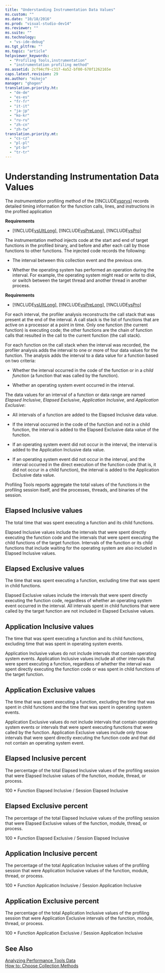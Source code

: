 ```yaml
---
title: "Understanding Instrumentation Data Values"
ms.custom: ""
ms.date: "10/18/2016"
ms.prod: "visual-studio-dev14"
ms.reviewer: ""
ms.suite: ""
ms.technology: 
  - "vs-ide-debug"
ms.tgt_pltfrm: ""
ms.topic: "article"
helpviewer_keywords: 
  - "Profiling Tools,instrumentation"
  - "instrumentation profiling method"
ms.assetid: 2cf94cf9-c317-4a52-bf00-670f1262165e
caps.latest.revision: 29
ms.author: "mikejo"
manager: "ghogen"
translation.priority.ht: 
  - "de-de"
  - "es-es"
  - "fr-fr"
  - "it-it"
  - "ja-jp"
  - "ko-kr"
  - "ru-ru"
  - "zh-cn"
  - "zh-tw"
translation.priority.mt: 
  - "cs-cz"
  - "pl-pl"
  - "pt-br"
  - "tr-tr"
---
```

# Understanding Instrumentation Data Values
The *instrumentation* profiling method of the [!INCLUDE[vsprvs](../codequality/includes/vsprvs_md.md)] records detailed timing information for the function calls, lines, and instructions in the profiled application  
  
 **Requirements**  
  
-   [!INCLUDE[vsUltLong](../codequality/includes/vsultlong_md.md)], [!INCLUDE[vsPreLong](../codequality/includes/vsprelong_md.md)], [!INCLUDE[vsPro](../codequality/includes/vspro_md.md)]  
  
 The instrumentation method injects code at the start and end of target functions in the profiled binary, and before and after each call by those functions to other functions. The injected code records the following:  
  
-   The interval between this collection event and the previous one.  
  
-   Whether the operating system has performed an operation during the interval. For example, the operating system might read or write to disk, or switch between the target thread and another thread in another process.  
  
 **Requirements**  
  
-   [!INCLUDE[vsUltLong](../codequality/includes/vsultlong_md.md)], [!INCLUDE[vsPreLong](../codequality/includes/vsprelong_md.md)], [!INCLUDE[vsPro](../codequality/includes/vspro_md.md)]  
  
 For each interval, the profiler analysis reconstructs the call stack that was present at the end of the interval. A call stack is the list of functions that are active on a processor at a point in time. Only one function (the current function) is executing code; the other functions are the chain of function calls that resulted in the call to the current function (the call stack).  
  
 For each function on the call stack when the interval was recorded, the profiler analysis adds the interval to one or more of four data values for the function. The analysis adds the interval to a data value for a function based on two criteria:  
  
-   Whether the interval occurred in the code of the function or in a *child function* (a function that was called by the function).  
  
-   Whether an operating system event occurred in the interval.  
  
 The data values for an interval of a function or data range are named *Elapsed Inclusive*, *Elapsed Exclusive*, *Application Inclusive*, and *Application Exclusive*:  
  
-   All intervals of a function are added to the Elapsed Inclusive data value.  
  
-   If the interval occurred in the code of the function and not in a child function, the interval is added to the Elapsed Exclusive data value of the function.  
  
-   If an operating system event did not occur in the interval, the interval is added to the Application Inclusive data value.  
  
-   If an operating system event did not occur in the interval, and the interval occurred in the direct execution of the function code (that is, it did not occur in a child function), the interval is added to the Application Exclusive data value.  
  
 Profiling Tools reports aggregate the total values of the functions in the profiling session itself, and the processes, threads, and binaries of the session.  
  
## Elapsed Inclusive values  
 The total time that was spent executing a function and its child functions.  
  
 Elapsed Inclusive values include the intervals that were spent directly executing the function code and the intervals that were spent executing the child functions of the target function. Intervals of the function or its child functions that include waiting for the operating system are also included in Elapsed Inclusive values.  
  
## Elapsed Exclusive values  
 The time that was spent executing a function, excluding time that was spent in child functions.  
  
 Elapsed Exclusive values include the intervals that were spent directly executing the function code, regardless of whether an operating system event occurred in the interval. All intervals spent in child functions that were called by the target function are not included in Elapsed Exclusive values.  
  
## Application Inclusive values  
 The time that was spent executing a function and its child functions, excluding time that was spent in operating system events.  
  
 Application Inclusive values do not include intervals that contain operating system events. Application Inclusive values include all other intervals that were spent executing a function, regardless of whether the interval was spent directly executing the function code or was spent in child functions of the target function.  
  
## Application Exclusive values  
 The time that was spent executing a function, excluding the time that was spent in child functions and the time that was spent in operating system events.  
  
 Application Exclusive values do not include intervals that contain operating system events or intervals that were spent executing functions that were called by the function. Application Exclusive values include only those intervals that were spent directly executing the function code and that did not contain an operating system event.  
  
## Elapsed Inclusive percent  
 The percentage of the total Elapsed Inclusive values of the profiling session that were Elapsed Inclusive values of the function, module, thread, or process.  
  
 100 * Function Elapsed Inclusive / Session Elapsed Inclusive  
  
## Elapsed Exclusive percent  
 The percentage of the total Elapsed Inclusive values of the profiling session that were Elapsed Exclusive values of the function, module, thread, or process.  
  
 100 * Function Elapsed Exclusive / Session Elapsed Inclusive  
  
## Application Inclusive percent  
 The percentage of the total Application Inclusive values of the profiling session that were Application Inclusive values of the function, module, thread, or process.  
  
 100 * Function Application Inclusive / Session Application Inclusive  
  
## Application Exclusive percent  
 The percentage of the total Application Inclusive values of the profiling session that were Application Exclusive intervals of the function, module, thread, or process.  
  
 100 * Function Application Exclusive / Session Application Inclusive  
  
## See Also  
 [Analyzing Performance Tools Data](../profiling/analyzing-performance-tools-data.md)   
 [How to: Choose Collection Methods](../profiling/how-to--choose-collection-methods.md)